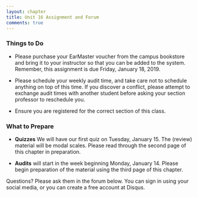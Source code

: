 ```yaml
---
layout: chapter
title: Unit 16 Assignment and Forum
comments: true
---
```


### Things to Do

- Please purchase your EarMaster voucher from the campus bookstore and bring it to your instructor so that you can be added to the system. Remember, this assignment is due Friday, January 18, 2019.

- Please schedule your weekly audit time, and take care not to schedule anything on top of this time. If you discover a conflict, please attempt to exchange audit times with another student before asking your section professor to reschedule you.

- Ensure you are registered for the correct section of this class.

### What to Prepare

- **Quizzes** We will have our first quiz on Tuesday, January 15. The (review) material will be modal scales. Please read through the second page of this chapter in preparation.

- **Audits** will start in the week beginning Monday, January 14. Please begin preparation of the material using the third page of this chapter.

Questions? Please ask them in the forum below. You can sign in using your social media, or you can create a free account at Disqus.